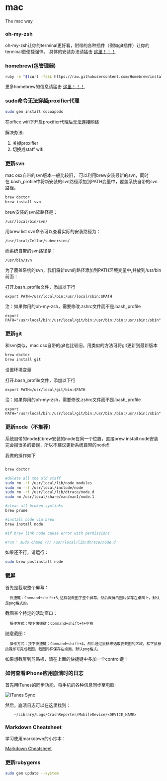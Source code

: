 mac
===

The mac way

### oh-my-zsh

oh-my-zsh让你的terminal更好看，附带的各种插件（例如git插件）让你的terminal更便捷强悍。
具体的安装办法请猛击 [这里！！！](https://github.com/robbyrussell/oh-my-zsh)

### homebrew(包管理器)

```bash
ruby -e "$(curl -fsSL https://raw.githubusercontent.com/Homebrew/install/master/install)"
```

更多homebrew的信息请猛击 [这里！！！](http://brew.sh/)

### sudo命令无法穿越proxifier代理

```bash
sudo gem install cocoapods
```

在office wifi下开启proxifier代理后无法连接网络

解决办法:

1. 关掉proxifier
2. 切换成staff wifi


### 更新svn

mac osx自带的svn版本一般比较旧，
可以利用brew安装最新的svn，同时在.bash_profile中将新安装的svn路径添加到PATH变量中，覆盖系统自带的svn路径。

```bash
brew doctor
brew install svn
```

brew安装的svn软路径是：

    /usr/local/bin/svn/

用brew list svn命令可以查看实际的安装路径为：

    /usr/local/Cellar/subversion/

而系统自带的svn路径是：

    /usr/bin/svn
  
为了覆盖系统的svn，我们将新svn的路径添加到PATH环境变量中,并放到/usr/bin前面：

打开.bash_profile文件，添加以下行

    export PATH=/usr/local/bin:/usr/local/sbin:$PATH

注：如果你用的oh-my-zsh，需要修改.zshrc文件而不是.bash_profile
    
    export PATH="/usr/local/bin:/usr/local/git/bin:/usr/bin:/bin:/usr/sbin:/sbin"
    
### 更新git

和svn类似，mac osx自带的git也比较旧，用类似的方法可将git更新到最新版本

```bash
brew doctor
brew install git
```

设置环境变量

打开.bash_profile文件，添加以下行

    export PATH=/usr/local/git/bin:$PATH

注：如果你用的oh-my-zsh，需要修改.zshrc文件而不是.bash_profile
    
    export PATH="/usr/local/bin:/usr/local/git/bin:/usr/bin:/bin:/usr/sbin:/sbin"
    
    
### 更新node（不推荐）

系统自带的node和brew安装的node在同一个位置，直接brew install node安装完会报很多的错误，所以不建议更新系统自带的node!!

我做的操作如下


```bash

brew doctor

#delete all the old staff
sudo rm -rf /usr/local/lib/node_modules
sudo rm -rf /usr/local/include/node
sudo rm -rf /usr/local/lib/dtrace/node.d
sudo rm /usr/local/share/man/man1/node.1

#clear all broken symlinks
brew prune

#install node via brew
brew install node

#if brew link node cause error with permissions

#run： sudo chmod 777 /usr/local/lib/dtrace/node.d

```

如果还不行，请运行：

```bash
sudo brew postinstall node
```

### 截屏

首先是截取整个屏幕：

      快捷键：Command+shift+3,这样就截图了整个屏幕，然后截屏的图片保存在桌面上，默认是png格式的。

 

截图某个特定的活动窗口：

      操作方式：按下快捷键：Command+shift+4+空格

 

随意截图：

      操作方式：按下快捷键：Command+shift+4，然后通过鼠标来选取要截图的区域，松下鼠标按键即可完成截图，截图同样保存在桌面，默认png格式。
      
如果想截屏到剪贴板，请在上面的快捷键中多加一个control键！

### 如何查看iPhone应用崩溃时的日志

首先用iTunes的同步功能，将手机的各种信息同步至电脑:

![iTunes Sync](https://cdn.rawgit.com/mamboer/mac/master/assets/img/Picture-1.jpg)

然后，崩溃日志可以在这里找到：

        ~/Library/Logs/CrashReporter/MobileDevice/<DEVICE_NAME>

### Markdown Cheatsheet

学习使用markdown的小抄本：

[Markdown Cheatsheet](http://assemble.io/docs/Cheatsheet-Markdown.html)

### 更新rubygems

```bash
sudo gem update --system
```
